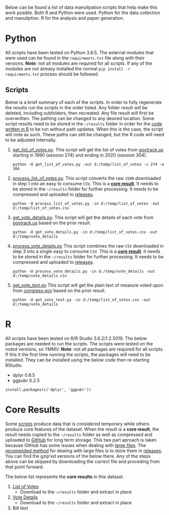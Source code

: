 Below can be found a list of data manulipation scripts that help make this work posible.
Both R and Python were used.
Python for the data collection and manuliption.
R for the analysis and paper generation.

# Python

All scripts have been tested on Python 3.8.5.
The external modules that were used can be found in the `requirments.txt` file along with their versions.
**Note**: not all modules are required for all scripts.
If any of the modules are not alreasy installed the normal `pip install -r requirments.txt` process should be followed.

## Scripts

Below is a brief summary of each of the scripts.
In order to fully regenerate the results run the scripts in the order listed.
Any folder result will be deleted, including subfolders, then recreated.
Any file result will first be overwritten.
The pathing can be changed to any desired location.
Some script results need to be stored in the `~/results` folder in order for the [code written in R](./#r) to be run without path updates.
When this is the case, the script will note as such.
These paths can still be changed, but the R code will need to be adjusted internally.

1. [get_list_of_votes.py](./get_list_of_votes.py).
   This script will get the list of votes from [govtrack.us](https://govtrack.us) starting in 1990 (session 274) and ending in 2020 (session 304).
   ```{shell}
   python -O get_list_of_votes.py -out d:/temp/list_of_votes -s 274 -e 304
   ```
2. [process_list_of_votes.py](./process_list_of_votes.py).
   This script converts the raw `JSON` downloaded in step 1 into an easy to consume `CSV`.
   This is a [**core result**](./#core-results).
   It needs to be stored in the `~/results` folder for further processing.
   It needs to be compressed and uploaded to [releases][releases].
   ```{shell}
   python -O process_list_of_votes.py -in d:/temp/list_of_votes -out d:/temp/list_of_votes.csv
   ```
3. [get_vote_details.py](./get_vote_details.py).
   This script will get the details of each vote from [govtrack.us](https://govtrack.us) based on the prior result.
   ```{shell}
   python -O get_vote_details.py -in d:/temp/list_of_votes.csv -out d:/temp/vote_details
   ```
4. [process_vote_details.py](./process_vote_details.py)
   This script combines the raw `CSV` downloaded in step 3 into a single easy to consume `CSV`.
   This is a [**core result**](./#core-results).
   It needs to be stored in the `~/results` folder for further processing.
   It needs to be compressed and uploaded to [releases][releases].
   ```{shell}
   python -O process_vote_details.py -in d:/temp/vote_details -out d:/temp/vote_details.csv
   ```
5. [get_vote_text.py](./get_vote_text.py)
   This script will get the plain text of measure voted upon from [congress.gov](https://congress.gov) based on the prior result.
   ```{shell}
   python -O get_vote_text.py -in d:/temp/list_of_votes.csv -out d:/temp/vote_details
   ```

# R

All scripts have been tested on R/R Studio 3.6.2/1.2.5019.
The below packages are needed to run the scripts.
The scripts were tested on the noted versions, so YMMV.
**Note**: not all packages are required for all scripts.
If this it the first time running the scripts, the packages will need to be installed.
They can be installed using the below code then re-starting RStudio.

* dplyr 0.8.5
* ggpubr 0.2.5

```{r}
install.packages(c('dplyr', 'ggpubr'))
```

# Core Results

Some [scripts](./#scripts) produce data that is considered temporary while others produce core features of the dataset.
When the result is a **core result**, the result needs copied to the `~/results` folder as well as compressed and uploaded to [GitHub](https://github.com) for long term storage.
This two part aproach is taken because GitHub has some issues when dealing with [large files](https://help.github.com/en/articles/working-with-large-files).
The [recomended method](https://help.github.com/en/articles/distributing-large-binaries) for dealing with large files is to store them in [releases][releases].
You can find the gzip'ed versions of the below there.
Any of the steps above can be skipped by downloading the correct file and proceding from that point forward.

The below list represents the **core results** in this dataset.

1. [List of Votes](https://github.com/MindMimicLabs/data-congressional-votes/releases/download/1.0/list_of_votes.csv.gz)
   * Download to the `~/results` folder and extract in place
2. [Vote Details](https://github.com/MindMimicLabs/data-congressional-votes/releases/download/1.0/vote_details.csv.gz)
   * Download to the `~/results` folder and extract in place
3. Bill text

[releases]: https://github.com/MindMimicLabs/data-congressional-votes/releases
